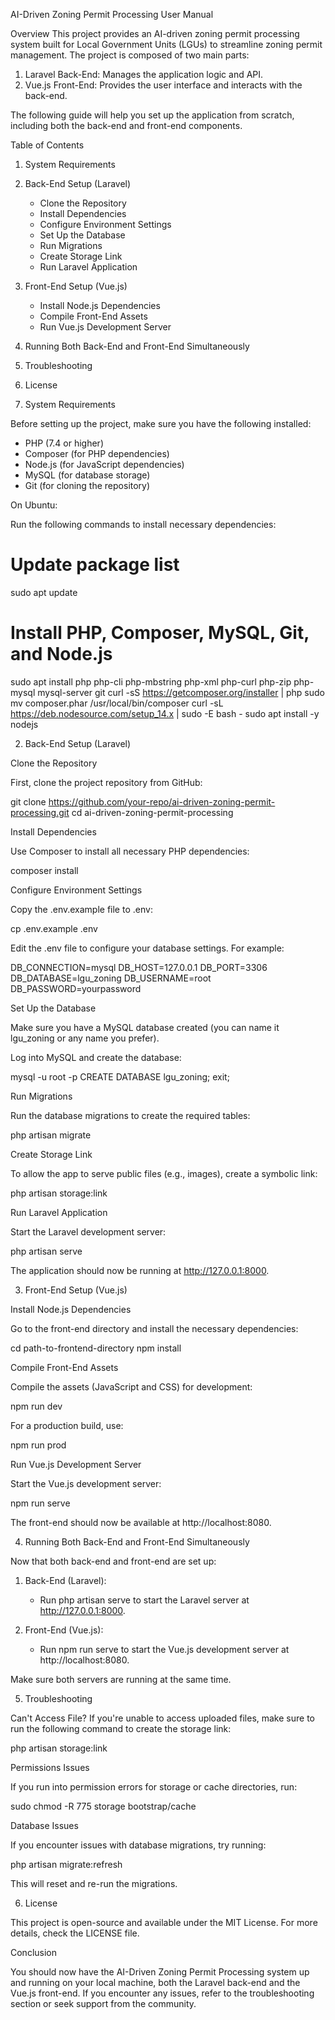 AI-Driven Zoning Permit Processing User Manual

Overview
This project provides an AI-driven zoning permit processing system built for Local Government Units (LGUs) to streamline zoning permit management. The project is composed of two main parts:
1. Laravel Back-End: Manages the application logic and API.
2. Vue.js Front-End: Provides the user interface and interacts with the back-end.

The following guide will help you set up the application from scratch, including both the back-end and front-end components.

Table of Contents
1. System Requirements
2. Back-End Setup (Laravel)
    - Clone the Repository
    - Install Dependencies
    - Configure Environment Settings
    - Set Up the Database
    - Run Migrations
    - Create Storage Link
    - Run Laravel Application
3. Front-End Setup (Vue.js)
    - Install Node.js Dependencies
    - Compile Front-End Assets
    - Run Vue.js Development Server
4. Running Both Back-End and Front-End Simultaneously
5. Troubleshooting
6. License

1. System Requirements

Before setting up the project, make sure you have the following installed:

- PHP (7.4 or higher)
- Composer (for PHP dependencies)
- Node.js (for JavaScript dependencies)
- MySQL (for database storage)
- Git (for cloning the repository)

On Ubuntu:

Run the following commands to install necessary dependencies:

# Update package list
sudo apt update

# Install PHP, Composer, MySQL, Git, and Node.js
sudo apt install php php-cli php-mbstring php-xml php-curl php-zip php-mysql mysql-server git
curl -sS https://getcomposer.org/installer | php
sudo mv composer.phar /usr/local/bin/composer
curl -sL https://deb.nodesource.com/setup_14.x | sudo -E bash -
sudo apt install -y nodejs

2. Back-End Setup (Laravel)

Clone the Repository

First, clone the project repository from GitHub:

git clone https://github.com/your-repo/ai-driven-zoning-permit-processing.git
cd ai-driven-zoning-permit-processing

Install Dependencies

Use Composer to install all necessary PHP dependencies:

composer install

Configure Environment Settings

Copy the .env.example file to .env:

cp .env.example .env

Edit the .env file to configure your database settings. For example:

DB_CONNECTION=mysql
DB_HOST=127.0.0.1
DB_PORT=3306
DB_DATABASE=lgu_zoning
DB_USERNAME=root
DB_PASSWORD=yourpassword

Set Up the Database

Make sure you have a MySQL database created (you can name it lgu_zoning or any name you prefer).

Log into MySQL and create the database:

mysql -u root -p
CREATE DATABASE lgu_zoning;
exit;

Run Migrations

Run the database migrations to create the required tables:

php artisan migrate

Create Storage Link

To allow the app to serve public files (e.g., images), create a symbolic link:

php artisan storage:link

Run Laravel Application

Start the Laravel development server:

php artisan serve

The application should now be running at http://127.0.0.1:8000.

3. Front-End Setup (Vue.js)

Install Node.js Dependencies

Go to the front-end directory and install the necessary dependencies:

cd path-to-frontend-directory
npm install

Compile Front-End Assets

Compile the assets (JavaScript and CSS) for development:

npm run dev

For a production build, use:

npm run prod

Run Vue.js Development Server

Start the Vue.js development server:

npm run serve

The front-end should now be available at http://localhost:8080.

4. Running Both Back-End and Front-End Simultaneously

Now that both back-end and front-end are set up:

1. Back-End (Laravel):
   - Run php artisan serve to start the Laravel server at http://127.0.0.1:8000.

2. Front-End (Vue.js):
   - Run npm run serve to start the Vue.js development server at http://localhost:8080.

Make sure both servers are running at the same time.

5. Troubleshooting

Can't Access File?
If you're unable to access uploaded files, make sure to run the following command to create the storage link:

php artisan storage:link

Permissions Issues

If you run into permission errors for storage or cache directories, run:

sudo chmod -R 775 storage bootstrap/cache

Database Issues

If you encounter issues with database migrations, try running:

php artisan migrate:refresh

This will reset and re-run the migrations.

6. License

This project is open-source and available under the MIT License. For more details, check the LICENSE file.

Conclusion

You should now have the AI-Driven Zoning Permit Processing system up and running on your local machine, both the Laravel back-end and the Vue.js front-end. If you encounter any issues, refer to the troubleshooting section or seek support from the community.
